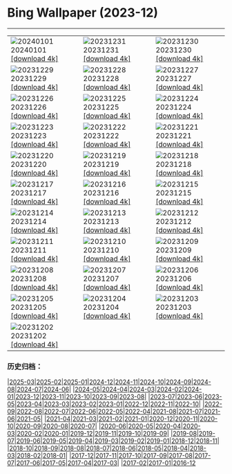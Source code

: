 # Bing Wallpaper (2023-12)
**************

<table><tr><td><img class="wallpaper" src="https://www.bing.com/th?id=OHR.ThailandNewYears_EN-US7115555089_1920x1080.jpg" alt="20240101"> 20240101 <a href="https://www.bing.com/th?id=OHR.ThailandNewYears_EN-US7115555089_UHD.jpg">[download 4k]</a></td><td><img class="wallpaper" src="https://www.bing.com/th?id=OHR.TadamiWinter_EN-US6973402256_1920x1080.jpg" alt="20231231"> 20231231 <a href="https://www.bing.com/th?id=OHR.TadamiWinter_EN-US6973402256_UHD.jpg">[download 4k]</a></td><td><img class="wallpaper" src="https://www.bing.com/th?id=OHR.BlueAmsterdam_EN-US6868017848_1920x1080.jpg" alt="20231230"> 20231230 <a href="https://www.bing.com/th?id=OHR.BlueAmsterdam_EN-US6868017848_UHD.jpg">[download 4k]</a></td></tr><tr><td><img class="wallpaper" src="https://www.bing.com/th?id=OHR.GreenlandHumpback_EN-US0330682837_1920x1080.jpg" alt="20231229"> 20231229 <a href="https://www.bing.com/th?id=OHR.GreenlandHumpback_EN-US0330682837_UHD.jpg">[download 4k]</a></td><td><img class="wallpaper" src="https://www.bing.com/th?id=OHR.KirkjufellAurora_EN-US0249270913_1920x1080.jpg" alt="20231228"> 20231228 <a href="https://www.bing.com/th?id=OHR.KirkjufellAurora_EN-US0249270913_UHD.jpg">[download 4k]</a></td><td><img class="wallpaper" src="https://www.bing.com/th?id=OHR.BoxingDaySunrise_EN-US9951041123_1920x1080.jpg" alt="20231227"> 20231227 <a href="https://www.bing.com/th?id=OHR.BoxingDaySunrise_EN-US9951041123_UHD.jpg">[download 4k]</a></td></tr><tr><td><img class="wallpaper" src="https://www.bing.com/th?id=OHR.CaribouChristmas_EN-US9744655068_1920x1080.jpg" alt="20231226"> 20231226 <a href="https://www.bing.com/th?id=OHR.CaribouChristmas_EN-US9744655068_UHD.jpg">[download 4k]</a></td><td><img class="wallpaper" src="https://www.bing.com/th?id=OHR.EstoniaXmasEve_EN-US9431079565_1920x1080.jpg" alt="20231225"> 20231225 <a href="https://www.bing.com/th?id=OHR.EstoniaXmasEve_EN-US9431079565_UHD.jpg">[download 4k]</a></td><td><img class="wallpaper" src="https://www.bing.com/th?id=OHR.FestivusPenguins_EN-US9322662873_1920x1080.jpg" alt="20231224"> 20231224 <a href="https://www.bing.com/th?id=OHR.FestivusPenguins_EN-US9322662873_UHD.jpg">[download 4k]</a></td></tr><tr><td><img class="wallpaper" src="https://www.bing.com/th?id=OHR.LjubljanaLights_EN-US9215683814_1920x1080.jpg" alt="20231223"> 20231223 <a href="https://www.bing.com/th?id=OHR.LjubljanaLights_EN-US9215683814_UHD.jpg">[download 4k]</a></td><td><img class="wallpaper" src="https://www.bing.com/th?id=OHR.BavarianSolstice_EN-US9111666986_1920x1080.jpg" alt="20231222"> 20231222 <a href="https://www.bing.com/th?id=OHR.BavarianSolstice_EN-US9111666986_UHD.jpg">[download 4k]</a></td><td><img class="wallpaper" src="https://www.bing.com/th?id=OHR.ValGardenaItaly_EN-US8887980856_1920x1080.jpg" alt="20231221"> 20231221 <a href="https://www.bing.com/th?id=OHR.ValGardenaItaly_EN-US8887980856_UHD.jpg">[download 4k]</a></td></tr><tr><td><img class="wallpaper" src="https://www.bing.com/th?id=OHR.WarsawChristmas_EN-US8819312496_1920x1080.jpg" alt="20231220"> 20231220 <a href="https://www.bing.com/th?id=OHR.WarsawChristmas_EN-US8819312496_UHD.jpg">[download 4k]</a></td><td><img class="wallpaper" src="https://www.bing.com/th?id=OHR.CapitolReefSnow_EN-US8594085615_1920x1080.jpg" alt="20231219"> 20231219 <a href="https://www.bing.com/th?id=OHR.CapitolReefSnow_EN-US8594085615_UHD.jpg">[download 4k]</a></td><td><img class="wallpaper" src="https://www.bing.com/th?id=OHR.WinterWaxwings_EN-US8520915413_1920x1080.jpg" alt="20231218"> 20231218 <a href="https://www.bing.com/th?id=OHR.WinterWaxwings_EN-US8520915413_UHD.jpg">[download 4k]</a></td></tr><tr><td><img class="wallpaper" src="https://www.bing.com/th?id=OHR.GrandPlaceXmas_EN-US8451269457_1920x1080.jpg" alt="20231217"> 20231217 <a href="https://www.bing.com/th?id=OHR.GrandPlaceXmas_EN-US8451269457_UHD.jpg">[download 4k]</a></td><td><img class="wallpaper" src="https://www.bing.com/th?id=OHR.SantaPark_EN-US8274997583_1920x1080.jpg" alt="20231216"> 20231216 <a href="https://www.bing.com/th?id=OHR.SantaPark_EN-US8274997583_UHD.jpg">[download 4k]</a></td><td><img class="wallpaper" src="https://www.bing.com/th?id=OHR.BorealOwl_EN-US1112219806_1920x1080.jpg" alt="20231215"> 20231215 <a href="https://www.bing.com/th?id=OHR.BorealOwl_EN-US1112219806_UHD.jpg">[download 4k]</a></td></tr><tr><td><img class="wallpaper" src="https://www.bing.com/th?id=OHR.LofotenRorbu_EN-US1036629496_1920x1080.jpg" alt="20231214"> 20231214 <a href="https://www.bing.com/th?id=OHR.LofotenRorbu_EN-US1036629496_UHD.jpg">[download 4k]</a></td><td><img class="wallpaper" src="https://www.bing.com/th?id=OHR.Poinsettia_EN-US0450019921_1920x1080.jpg" alt="20231213"> 20231213 <a href="https://www.bing.com/th?id=OHR.Poinsettia_EN-US0450019921_UHD.jpg">[download 4k]</a></td><td><img class="wallpaper" src="https://www.bing.com/th?id=OHR.MountainDayChina_EN-US0394775210_1920x1080.jpg" alt="20231212"> 20231212 <a href="https://www.bing.com/th?id=OHR.MountainDayChina_EN-US0394775210_UHD.jpg">[download 4k]</a></td></tr><tr><td><img class="wallpaper" src="https://www.bing.com/th?id=OHR.SaharaDunes_EN-US0324387398_1920x1080.jpg" alt="20231211"> 20231211 <a href="https://www.bing.com/th?id=OHR.SaharaDunes_EN-US0324387398_UHD.jpg">[download 4k]</a></td><td><img class="wallpaper" src="https://www.bing.com/th?id=OHR.PatagoniaGuanaco_EN-US0251074250_1920x1080.jpg" alt="20231210"> 20231210 <a href="https://www.bing.com/th?id=OHR.PatagoniaGuanaco_EN-US0251074250_UHD.jpg">[download 4k]</a></td><td><img class="wallpaper" src="https://www.bing.com/th?id=OHR.JerseyIsland_EN-US0109101063_1920x1080.jpg" alt="20231209"> 20231209 <a href="https://www.bing.com/th?id=OHR.JerseyIsland_EN-US0109101063_UHD.jpg">[download 4k]</a></td></tr><tr><td><img class="wallpaper" src="https://www.bing.com/th?id=OHR.PearlHarborArizona_EN-US9996821390_1920x1080.jpg" alt="20231208"> 20231208 <a href="https://www.bing.com/th?id=OHR.PearlHarborArizona_EN-US9996821390_UHD.jpg">[download 4k]</a></td><td><img class="wallpaper" src="https://www.bing.com/th?id=OHR.CERNCenter_EN-US9854867489_1920x1080.jpg" alt="20231207"> 20231207 <a href="https://www.bing.com/th?id=OHR.CERNCenter_EN-US9854867489_UHD.jpg">[download 4k]</a></td><td><img class="wallpaper" src="https://www.bing.com/th?id=OHR.AlpsCastles_EN-US9735484506_1920x1080.jpg" alt="20231206"> 20231206 <a href="https://www.bing.com/th?id=OHR.AlpsCastles_EN-US9735484506_UHD.jpg">[download 4k]</a></td></tr><tr><td><img class="wallpaper" src="https://www.bing.com/th?id=OHR.CheetahDay_EN-US6775219587_1920x1080.jpg" alt="20231205"> 20231205 <a href="https://www.bing.com/th?id=OHR.CheetahDay_EN-US6775219587_UHD.jpg">[download 4k]</a></td><td><img class="wallpaper" src="https://www.bing.com/th?id=OHR.VermilionCliffs_EN-US9543863428_1920x1080.jpg" alt="20231204"> 20231204 <a href="https://www.bing.com/th?id=OHR.VermilionCliffs_EN-US9543863428_UHD.jpg">[download 4k]</a></td><td><img class="wallpaper" src="https://www.bing.com/th?id=OHR.AngkorPark_EN-US8869976296_1920x1080.jpg" alt="20231203"> 20231203 <a href="https://www.bing.com/th?id=OHR.AngkorPark_EN-US8869976296_UHD.jpg">[download 4k]</a></td></tr><tr><td><img class="wallpaper" src="https://www.bing.com/th?id=OHR.IcebergAntarctica_EN-US8733526190_1920x1080.jpg" alt="20231202"> 20231202 <a href="https://www.bing.com/th?id=OHR.IcebergAntarctica_EN-US8733526190_UHD.jpg">[download 4k]</a></td><td></td><td></td></tr></table>

### 历史归档：

|[2025-03](/../2025-03/2025-03.md)|[2025-02](/../2025-02/2025-02.md)|[2025-01](/../2025-01/2025-01.md)|[2024-12](/../2024-12/2024-12.md)|[2024-11](/../2024-11/2024-11.md)|[2024-10](/../2024-10/2024-10.md)|[2024-09](/../2024-09/2024-09.md)|[2024-08](/../2024-08/2024-08.md)|[2024-07](/../2024-07/2024-07.md)|[2024-06](/../2024-06/2024-06.md)|
|[2024-05](/../2024-05/2024-05.md)|[2024-04](/../2024-04/2024-04.md)|[2024-03](/../2024-03/2024-03.md)|[2024-02](/../2024-02/2024-02.md)|[2024-01](/../2024-01/2024-01.md)|[2023-12](/2023-12.md)|[2023-11](/../2023-11/2023-11.md)|[2023-10](/../2023-10/2023-10.md)|[2023-09](/../2023-09/2023-09.md)|[2023-08](/../2023-08/2023-08.md)|
|[2023-07](/../2023-07/2023-07.md)|[2023-06](/../2023-06/2023-06.md)|[2023-05](/../2023-05/2023-05.md)|[2023-04](/../2023-04/2023-04.md)|[2023-03](/../2023-03/2023-03.md)|[2023-02](/../2023-02/2023-02.md)|[2023-01](/../2023-01/2023-01.md)|[2022-12](/../2022-12/2022-12.md)|[2022-11](/../2022-11/2022-11.md)|[2022-10](/../2022-10/2022-10.md)|
|[2022-09](/../2022-09/2022-09.md)|[2022-08](/../2022-08/2022-08.md)|[2022-07](/../2022-07/2022-07.md)|[2022-06](/../2022-06/2022-06.md)|[2022-05](/../2022-05/2022-05.md)|[2022-04](/../2022-04/2022-04.md)|[2021-08](/../2021-08/2021-08.md)|[2021-07](/../2021-07/2021-07.md)|[2021-06](/../2021-06/2021-06.md)|[2021-05](/../2021-05/2021-05.md)|
|[2021-04](/../2021-04/2021-04.md)|[2021-03](/../2021-03/2021-03.md)|[2021-02](/../2021-02/2021-02.md)|[2021-01](/../2021-01/2021-01.md)|[2020-12](/../2020-12/2020-12.md)|[2020-11](/../2020-11/2020-11.md)|[2020-10](/../2020-10/2020-10.md)|[2020-09](/../2020-09/2020-09.md)|[2020-08](/../2020-08/2020-08.md)|[2020-07](/../2020-07/2020-07.md)|
|[2020-06](/../2020-06/2020-06.md)|[2020-05](/../2020-05/2020-05.md)|[2020-04](/../2020-04/2020-04.md)|[2020-03](/../2020-03/2020-03.md)|[2020-02](/../2020-02/2020-02.md)|[2020-01](/../2020-01/2020-01.md)|[2019-12](/../2019-12/2019-12.md)|[2019-11](/../2019-11/2019-11.md)|[2019-10](/../2019-10/2019-10.md)|[2019-09](/../2019-09/2019-09.md)|
|[2019-08](/../2019-08/2019-08.md)|[2019-07](/../2019-07/2019-07.md)|[2019-06](/../2019-06/2019-06.md)|[2019-05](/../2019-05/2019-05.md)|[2019-04](/../2019-04/2019-04.md)|[2019-03](/../2019-03/2019-03.md)|[2019-02](/../2019-02/2019-02.md)|[2019-01](/../2019-01/2019-01.md)|[2018-12](/../2018-12/2018-12.md)|[2018-11](/../2018-11/2018-11.md)|
|[2018-10](/../2018-10/2018-10.md)|[2018-09](/../2018-09/2018-09.md)|[2018-08](/../2018-08/2018-08.md)|[2018-07](/../2018-07/2018-07.md)|[2018-06](/../2018-06/2018-06.md)|[2018-05](/../2018-05/2018-05.md)|[2018-04](/../2018-04/2018-04.md)|[2018-03](/../2018-03/2018-03.md)|[2018-02](/../2018-02/2018-02.md)|[2018-01](/../2018-01/2018-01.md)|
|[2017-12](/../2017-12/2017-12.md)|[2017-11](/../2017-11/2017-11.md)|[2017-10](/../2017-10/2017-10.md)|[2017-09](/../2017-09/2017-09.md)|[2017-08](/../2017-08/2017-08.md)|[2017-07](/../2017-07/2017-07.md)|[2017-06](/../2017-06/2017-06.md)|[2017-05](/../2017-05/2017-05.md)|[2017-04](/../2017-04/2017-04.md)|[2017-03](/../2017-03/2017-03.md)|
|[2017-02](/../2017-02/2017-02.md)|[2017-01](/../2017-01/2017-01.md)|[2016-12](/../2016-12/2016-12.md)